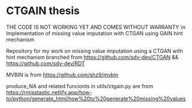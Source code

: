# CTGAIN thesis 
THE CODE IS NOT WORKING YET AND COMES WITHOUT WARRANTY \n
Implementation of missing value imputation with CTGAN using GAIN hint mechanism 

Repository for my work on missing value imputation using a CTGAN with hint mechanism
branched from https://github.com/sdv-dev/CTGAN && https://github.com/sdv-dev/RDT

MVBIN is from https://github.com/shz9/mvbin

produce_NA and related funcionts in utils/ctgain.py are from https://rmisstastic.netlify.app/how-to/python/generate_html/how%20to%20generate%20missing%20values 
